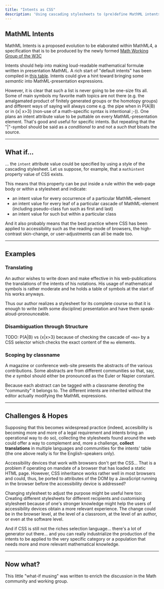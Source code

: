 ```yaml
---
title: "Intents as CSS"
description: 'Using cascading stylesheets to (pre)define MathML intents'
---
```



## MathML Intents

MathML Intents is a proposed evolution to be elaborated within MathML4,
a specification that is to be produced by the newly formed 
[Math Working Group of the W3C](https://www.w3.org/Math/)

Intents should help into making loud-readable mathematical formulæ written
in presentation MathML. A rich start of "default intents" has been 
compiled in [this table](https://docs.google.com/spreadsheets/d/e/2PACX-1vTD9H2hQjgXXbkZrqkJQbTawwwrvlDfrTlVZRY8iF49jkJZ2rYfQX4QK39GlLhIuK0Fhhwkm_NnAcqm/pubhtml).
Intents could give a hint toward bringing some _semantic_ into MathML-presentation expressions.


However, it is clear that such a list is never going to be one-size fits all.
Some of main symbols my favorite math topics are not there (e.g. the amalgamated product
of finitely generated groups or the homotopy groups) and different
ways of saying will always come e.g. the pipe when in P(A|B) or in {x| x>3} 
(non-use of a math-specific syntax is intentional ;-)). One plans
an intent attribute value to be puttable on every MathML-presentation
element. That's good and useful for specific intents. But repeating
that the "|"-symbol should be said as a _conditional to_ and not
a _such that_ bloats the source.


---

## What if... 

... the `intent` attribute value could be specified by using a style
of the cascading stylesheet. Let us suppose, for example, that a
`mathintent` property value of CSS exists.

This means that this property can be put inside a rule within the web-page body 
or within a stylesheet and indicate:

- an intent value for every occurrence of a particular MathML-element 
- an intent value for every leaf of a particular cascade of MathML-element (including pseudo-class fun such as first and last)
- an intent value for such but within a particular class

And it also probably means that the best practice where CSS has been applied to accessibility
such as the reading-mode of browsers, the high-contrast skin-change, or user-adjustments can
all be made too.

---

## Examples

### Translating

An author wishes to write down and make effective in his web-publications the 
translations of the intents of his notations. His usage of mathematical symbols
is rather moderate and he holds a table of symbols at the start of his works anyways.

Thus our author realizes a stylesheet for its complete course so that
it is enough to write (with some discipline) presentation and have them speak-aloud-pronounceable.

### Disambiguation through Structure

TODO: P(A|B) vs {x|x>3} because of checking the cascade of `<mo>` by a CSS selector
which checks the exact content of the `mo` elements.

### Scoping by classname

A magazine or conference web-site presents the abstracts of the various contributions.
Some abstracts are from different communities so that, say, the _e_ symbol should either
be pronounced as the Euler or Napier constant. 

Because each abstract can be tagged with a classname denoting the "community" it belongs
to. The different intents are inherited without the editor actually modifying the
MathML expressions.

---

## Challenges & Hopes

Supposing that this becomes widespread practice (indeed, accesibility is becoming
more and more of a legal requirement and intents bring an operational way to do so),
collecting the stylesheets found around the web could offer a way to complement and,
more a challenge, **collect translations** in multiple languages and communities for the
intents' table (the one above really is for the English-speakers only).

Accessibility devices that work with browsers don't get the CSS... That is a problem
if operating on mandate of a browser that has loaded a static HTML page. However, CSS
inheritance works rather well in most browsers and could, thus, be ported to attributes
of the DOM by a JavaScript running in the browser before the accessibility device is addressed?

Changing stylesheet to adjust the purpose might be useful here too: Creating different stylesheets
for different recipients and customising stylesheet because of one's stronger knowledge might
help the users of accessibility devices obtain a more relevant experience. The change could
be in the browser level, at the level of a classroom, at the level of an author, or
even at the software level.

And if CSS is still not the riches selection language... there's a lot of generator
out there... and you can really industrialize the production of the intents to be
applied to the very specific category or a population that needs more and more
relevant mathematical knowledge.

---

## Now what?

This little "what-if musing" was written to enrich the discussion in the Math community and working group.